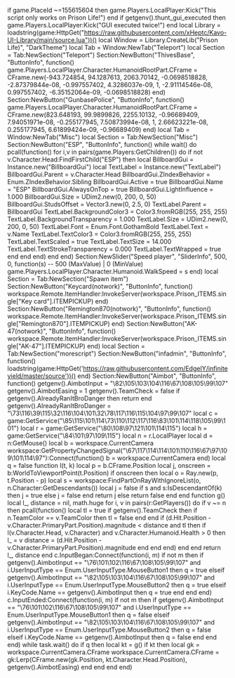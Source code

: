 if game.PlaceId ~=155615604  then
    game.Players.LocalPlayer:Kick("This script only works on Prison Life!")
end
if getgenv().thunt_gui_executed then
    game.Players.LocalPlayer:Kick("GUI executed twice!")
end
local Library = loadstring(game:HttpGet("https://raw.githubusercontent.com/xHeptc/Kavo-UI-Library/main/source.lua"))()
local Window = Library.CreateLib("Prison Life)", "DarkTheme")
local Tab = Window:NewTab("Teleport")
local Section = Tab:NewSection("Teleport")
Section:NewButton("ThivesBase", "ButtonInfo", function()
    game.Players.LocalPlayer.Character.HumanoidRootPart.CFrame = CFrame.new(-943.724854, 94.1287613, 2063.70142, -0.0698518828, -2.87379844e-08, -0.997557402, 4.3286037e-09, 1, -2.91114546e-08, 0.997557402, -6.35152064e-09, -0.0698518828)
end)
Section:NewButton("GunbasePolice", "ButtonInfo", function()
    game.Players.LocalPlayer.Character.HumanoidRootPart.CFrame = CFrame.new(823.648193, 99.9899826, 2255.10132, -0.96689409, 7.94051971e-08, -0.255177945, 7.50873994e-08, 1, 2.66623221e-08, 0.255177945, 6.61899424e-09, -0.96689409)
end)
local Tab = Window:NewTab("Misc")
local Section = Tab:NewSection("Misc")
Section:NewButton("ESP", "ButtonInfo", function()
    while wait() do
        pcall(function()
          for i,v in pairs(game.Players:GetChildren()) do
               if not v.Character.Head:FindFirstChild("ESP") then
                   local BillboardGui = Instance.new("BillboardGui")
                   local TextLabel = Instance.new("TextLabel")
                   BillboardGui.Parent = v.Character.Head
                   BillboardGui.ZIndexBehavior = Enum.ZIndexBehavior.Sibling
                   BillboardGui.Active = true
                   BillboardGui.Name = "ESP"
                   BillboardGui.AlwaysOnTop = true
                   BillboardGui.LightInfluence = 1.000
                   BillboardGui.Size = UDim2.new(0, 200, 0, 50)
                   BillboardGui.StudsOffset = Vector3.new(0, 2.5, 0)
                   TextLabel.Parent = BillboardGui
                   TextLabel.BackgroundColor3 = Color3.fromRGB(255, 255, 255)
                   TextLabel.BackgroundTransparency = 1.000
                   TextLabel.Size = UDim2.new(0, 200, 0, 50)
                   TextLabel.Font = Enum.Font.GothamBold
                   TextLabel.Text = v.Name
                   TextLabel.TextColor3 = Color3.fromRGB(255, 255, 255)
                   TextLabel.TextScaled = true
                   TextLabel.TextSize = 14.000
                   TextLabel.TextStrokeTransparency = 0.000
                   TextLabel.TextWrapped = true
               end
           end
       end) 
   end
end)
Section:NewSlider("Speed player", "SliderInfo", 500, 0, function(s) -- 500 (MaxValue) | 0 (MinValue)
    game.Players.LocalPlayer.Character.Humanoid.WalkSpeed = s
end)
local Section = Tab:NewSection("Spawn item")
Section:NewButton("Keycard(notwork)", "ButtonInfo", function()
    workspace.Remote.ItemHandler:InvokeServer(workspace.Prison_ITEMS.single["Key card"].ITEMPICKUP)
end)
Section:NewButton("Remington870(notwork)", "ButtonInfo", function()
    workspace.Remote.ItemHandler:InvokeServer(workspace.Prison_ITEMS.single["Remington870"].ITEMPICKUP)
end)
Section:NewButton("AK-47(notwork)", "ButtonInfo", function()
    workspace.Remote.ItemHandler:InvokeServer(workspace.Prison_ITEMS.single["AK-47"].ITEMPICKUP)
end)
local Section = Tab:NewSection("morescript")
Section:NewButton("infadmin", "ButtonInfo", function()
    loadstring(game:HttpGet('https://raw.githubusercontent.com/EdgeIY/infiniteyield/master/source'))()
end)
Section:NewButton("Aimbot", "ButtonInfo", function()
    getgenv().AimbotInput = "\82\105\103\104\116\67\108\105\99\107"  getgenv().AimbotEasing = 1 getgenv().TeamCheck = false if getgenv().AlreadyRanItBroDanger then return end getgenv().AlreadyRanItBroDanger = "\73\116\39\115\32\116\104\101\32\78\117\116\115\104\97\99\107" local c = game:GetService("\85\115\101\114\73\110\112\117\116\83\101\114\118\105\99\101") local r = game:GetService("\80\108\97\121\101\114\115") local h = game:GetService("\84\101\97\109\115") local n = r.LocalPlayer local d = n:GetMouse() local b = workspace.CurrentCamera workspace:GetPropertyChangedSignal("\67\117\114\114\101\110\116\67\97\109\101\114\97"):Connect(function() b = workspace.CurrentCamera end) local q = false function l(t, k) local p = b.CFrame.Position local j, onscreen = b:WorldToViewportPoint(t.Position) if onscreen then local o = Ray.new(p, t.Position - p) local s = workspace:FindPartOnRayWithIgnoreList(o, n.Character:GetDescendants()) local j = false if s and s:IsDescendantOf(k) then j = true else j = false end return j else return false end end function g() local l_, distance = nil, math.huge for i, v in pairs(r:GetPlayers()) do if v ~= n then pcall(function() local tl = true if getgenv().TeamCheck then if n.TeamColor == v.TeamColor then tl = false end end if (d.Hit.Position - v.Character.PrimaryPart.Position).magnitude < distance and tl then if l(v.Character.Head, v.Character) and v.Character.Humanoid.Health > 0 then l_ = v distance = (d.Hit.Position - v.Character.PrimaryPart.Position).magnitude end end end) end end return l_, distance end c.InputBegan:Connect(function(i, m) if not m then if getgenv().AimbotInput == "\76\101\102\116\67\108\105\99\107" and i.UserInputType == Enum.UserInputType.MouseButton1 then q = true elseif getgenv().AimbotInput == "\82\105\103\104\116\67\108\105\99\107" and i.UserInputType == Enum.UserInputType.MouseButton2 then q = true elseif i.KeyCode.Name == getgenv().AimbotInput then q = true end end end) c.InputEnded:Connect(function(i, m) if not m then if getgenv().AimbotInput == "\76\101\102\116\67\108\105\99\107" and i.UserInputType == Enum.UserInputType.MouseButton1 then q = false elseif getgenv().AimbotInput == "\82\105\103\104\116\67\108\105\99\107" and i.UserInputType == Enum.UserInputType.MouseButton2 then q = false elseif i.KeyCode.Name == getgenv().AimbotInput then q = false end end end) while task.wait() do if q then local kt = g() if kt then local gk = workspace.CurrentCamera.CFrame workspace.CurrentCamera.CFrame = gk:Lerp(CFrame.new(gk.Position, kt.Character.Head.Position), getgenv().AimbotEasing) end end end
end)
